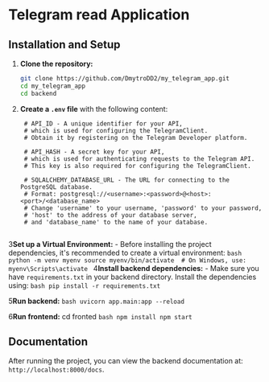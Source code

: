# Telegram read Application


## Installation and Setup

1. **Clone the repository:**
    ```bash
    git clone https://github.com/DmytroDD2/my_telegram_app.git
    cd my_telegram_app
    cd backend
    ```

2. **Create a `.env` file** with the following content:

    ```env
     # API_ID - A unique identifier for your API, 
     # which is used for configuring the TelegramClient.
     # Obtain it by registering on the Telegram Developer platform.

     # API_HASH - A secret key for your API, 
     # which is used for authenticating requests to the Telegram API.
     # This key is also required for configuring the TelegramClient.

     # SQLALCHEMY_DATABASE_URL - The URL for connecting to the PostgreSQL database.
     # Format: postgresql://<username>:<password>@<host>:<port>/<database_name>
     # Change 'username' to your username, 'password' to your password,
     # 'host' to the address of your database server, 
     # and 'database_name' to the name of your database.


3**Set up a Virtual Environment:**
    - Before installing the project dependencies, it's recommended to create a virtual environment:
      ```bash
      python -m venv myenv
      source myenv/bin/activate  # On Windows, use: myenv\Scripts\activate
      ```
4**Install backend dependencies:**
    - Make sure you have `requirements.txt` in your backend directory. Install the dependencies using:
      ```bash
      pip install -r requirements.txt
      ```

5**Run backend:**
    ```bash
    uvicorn app.main:app --reload  
    ```


6**Run frontend:**
   cd fronted
    ```bash
    npm install
    npm start 
    ```
## Documentation

After running the project, you can view the backend documentation at: `http://localhost:8000/docs`.

